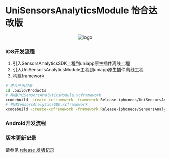 # UniSensorsAnalyticsModule 怡合达改版

<p align="center" >
  <img src="https://yhd-fe-monitor.oss-cn-shenzhen.aliyuncs.com/static/images/code.png" title="logo" float=left>
</p>

### IOS开发流程

1. 引入SensorsAnalyticsSDK工程到uniapp原生插件离线工程
2. 引入UniSensorsAnalyticsModule工程到uniapp原生插件离线工程
3. 构建framework

```bash
# 进入产出目录
cd .build/Products
# 构建UniSensorsAnalyticsModule.xcframework
xcodebuild -create-xcframework -framework Release-iphoneos/UniSensorsAnalyticsModule.framework -framework Release-iphonesimulator/UniSensorsAnalyticsModule.framework -output ../../Sensorsdata-UniPlugin-App/ios/UniSensorsAnalyticsModule.xcframework
# 构建SensorsAnalyticsSDK.xcframework
xcodebuild -create-xcframework -framework Release-iphoneos/SensorsAnalyticsSDK.framework -framework Release-iphonesimulator/SensorsAnalyticsSDK.framework -output ../../Sensorsdata-UniPlugin-App/ios/SensorsAnalyticsSDK.xcframework
```

### Android开发流程

### 版本更新记录

请参见 [release 发版记录](https://github.com/dgyiheda/uni-app-native-plugin/releases)

